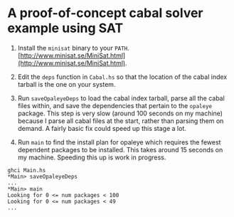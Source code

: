 # A proof-of-concept cabal solver example using SAT

1. Install the `minisat` binary to your `PATH`.
[http://www.minisat.se/MiniSat.html](http://www.minisat.se/MiniSat.html).

2. Edit the `deps` function in `Cabal.hs` so that the location of the
cabal index tarball is the one on your system.

3. Run `saveOpaleyeDeps` to load the cabal index tarball, parse all
the cabal files within, and save the dependencies that pertain to the
`opaleye` package.  This step is very slow (around 100 seconds on my
machine) because I parse all cabal files at the start, rather than
parsing them on demand.  A fairly basic fix could speed up this stage
a lot.

4. Run `main` to find the install plan for opaleye which requires the
fewest dependent packages to be installed.  This takes around 15
seconds on my machine.  Speeding this up is work in progress.

```
ghci Main.hs
*Main> saveOpaleyeDeps
...
*Main> main
Looking for 0 <= num packages < 100
Looking for 0 <= num packages < 49
...
```